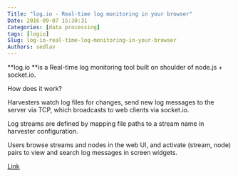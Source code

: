 ```yaml
---
Title: "log.io - Real-time log monitoring in your browser"
Date: 2016-09-07 15:30:31
Categories: [data processing]
tags: [logio]
Slug: log-io-real-time-log-monitoring-in-your-browser
Authors: sedlav
---
```


**log.io **is a Real-time log monitoring tool built on shoulder of node.js + socket.io.

How does it work?

Harvesters watch log files for changes, send new log messages to the server via TCP, which broadcasts to web clients via socket.io.

Log streams are defined by mapping file paths to a stream name in harvester configuration.

Users browse streams and nodes in the web UI, and activate (stream, node) pairs to view and search log messages in screen widgets.

[Link](http://logio.org/)
